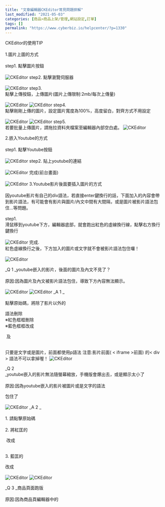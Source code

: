 ```yaml
---
title: "文章編輯器CKEditor常見問題排解"
last_modified: "2021-05-03"
categories: [商品>商品上架/管理,網站設定,訂單]
tags: []
permalink: "https://www.cyberbiz.io/helpcenter/?p=1330"
---
```


CKEditor的使用TIP  
1.圖片上圖的方式  
step1. 點擊圖片按鈕  
![CKEditor](https://www.cyberbiz.co/helpcenter/wp-content/uploads/2019/10/CKEditor1.png) step2. 點擊瀏覽伺服器  
![CKEditor](https://www.cyberbiz.co/helpcenter/wp-content/uploads/2019/10/CKEditor2.png) step3. 點擊上傳按鈕，上傳圖片(圖片上傳限制:2mb/每次上傳量)  
![CKEditor](https://www.cyberbiz.co/helpcenter/wp-content/uploads/2019/10/CKEditor3.png)
![CKEditor](https://www.cyberbiz.co/helpcenter/wp-content/uploads/2019/10/CKEditor4.png) step4.
點擊剛剛上傳的圖片，設定圖片寬度為100%，高度留白，對齊方式不用設定  
![CKEditor](https://www.cyberbiz.co/helpcenter/wp-content/uploads/2019/10/CKEditor5.png)
![CKEditor](https://www.cyberbiz.co/helpcenter/wp-content/uploads/2019/10/CKEditor6.png) step5. 若要批量上傳圖片，請拖拉資料夾檔案至編輯器內部空白處。
![CKEditor](https://www.cyberbiz.io/support/wp-content/uploads/2021/05/批量上傳.gif)

2.嵌入Youtube的方式  
step1. 點擊Youtube按鈕  
![CKEditor](https://www.cyberbiz.co/helpcenter/wp-content/uploads/2019/10/CKEditor8.png) step2. 貼上youtube的連結  
![CKEditor](https://www.cyberbiz.co/helpcenter/wp-content/uploads/2019/10/CKEditor9.png) 完成(前台畫面)  
![CKEditor](https://www.cyberbiz.co/helpcenter/wp-content/uploads/2019/10/CKEditor10.png) 3.Youtube影片後面要插入圖片的方式  
因youtube影片有自己的div語法，若直接enter鍵換行的話，下面加入的內容會帶到影片語法，有可能會有影片與圖片/內文中間有大間隔，或是圖片被影片語法包住...等問題。  
step1. 滑鼠移到youtube下方，編輯器底部，就會跑出紅色的虛線換行線，點擊右方換行鍵換行  
![CKEditor](https://www.cyberbiz.co/helpcenter/wp-content/uploads/2019/10/CKEditor11.png) 完成. 紅色虛線換行之後，下方加入的圖片或文字就不會被影片語法包住囉！  
![CKEditor](https://www.cyberbiz.co/helpcenter/wp-content/uploads/2019/10/CKEditor12.png)

_Q 1  _youtube嵌入的影片，後面的圖片及內文不見了？  
原因:因為圖片及內文被影片語法包住，導致下方內容無法顯示。  
![CKEditor](https://www.cyberbiz.co/helpcenter/wp-content/uploads/2019/10/CKEditor13.png)
![CKEditor](https://www.cyberbiz.co/helpcenter/wp-content/uploads/2019/10/CKEditor14.png) _A 1  _  
點擊原始碼，將除了影片以外的<div>語法刪除  
※紅色框框刪除  
※藍色框框改成<p> 及 </p>  
只要是文字或是圖片，前面都使用p語法 注意:影片前面( < iframe >前面) 的< div > 語法不可以拿掉喔！
![CKEditor](https://www.cyberbiz.co/helpcenter/wp-content/uploads/2019/10/CKEditor15.png)

_Q 2  _youtube嵌入的影片無法隨螢幕縮放，手機版會爆出去，或是顯示太小了  
原因:因為youtube嵌入的影片被圖片或是文字的語法 <p>包住了  
![CKEditor](https://www.cyberbiz.co/helpcenter/wp-content/uploads/2019/10/CKEditor16.png) _A 2  _  
1\. 請點擊原始碼  
2\. 將紅匡的 <p> 改成 <div class="embed-responsive embed-responsive-16by9">  
3\. 藍匡的 </p> 改成 </div>  
![CKEditor](https://www.cyberbiz.co/helpcenter/wp-content/uploads/2019/10/CKEditor17.png)
![CKEditor](https://www.cyberbiz.co/helpcenter/wp-content/uploads/2019/10/CKEditor18.png)

_Q 3  _商品頁面跑版  
原因:因為商品頁編輯器中的 <style type="text/css">p, li { white-space: pre-wrap; } <
/style> 語法導致跑版  
![CKEditor](https://www.cyberbiz.co/helpcenter/wp-content/uploads/2019/10/CKEditor19.png) _A 3  _  
1\. 請點擊原始碼  
2\. 找到 <style type="text/css">p, li { white-space: pre-wrap; } < /style >
的語法，刪掉這段即可  
![CKEditor](https://www.cyberbiz.co/helpcenter/wp-content/uploads/2019/10/CKEditor20.png)
![CKEditor](https://www.cyberbiz.co/helpcenter/wp-content/uploads/2019/10/CKEditor21.png)

